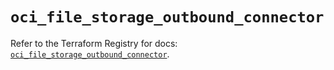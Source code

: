 # `oci_file_storage_outbound_connector`

Refer to the Terraform Registry for docs: [`oci_file_storage_outbound_connector`](https://registry.terraform.io/providers/hashicorp/oci/7.19.0/docs/resources/file_storage_outbound_connector).

